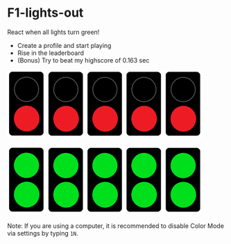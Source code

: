# F1-lights-out

React when all lights turn green! 

- Create a profile and start playing
- Rise in the leaderboard
- (Bonus) Try to beat my highscore of 0.163 sec

![redlights](assets/red_lights450x158.png)

![greenlights](assets/green_lights450x158.png)

Note: If you are using a computer, it is recommended to disable Color Mode via settings by typing `1N`. 
